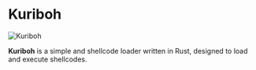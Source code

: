# Kuriboh

![Kuriboh](https://uploads1.yugioh.com/card_images/275/detail/Kuriboh.jpg?1375127846)

**Kuriboh** is a simple and  shellcode loader written in Rust, designed to load and execute shellcodes.
